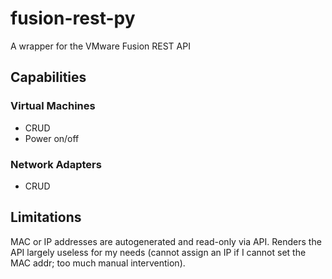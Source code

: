 # fusion-rest-py

A wrapper for the VMware Fusion REST API


## Capabilities

### Virtual Machines

* CRUD
* Power on/off

### Network Adapters
* CRUD


## Limitations

MAC or IP addresses are autogenerated and read-only via API. Renders the API largely useless for my needs (cannot assign an IP if I cannot set the MAC addr; too much manual intervention).

